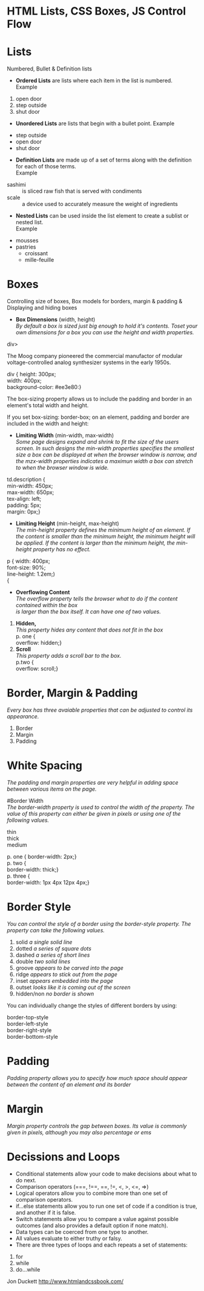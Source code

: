 # HTML Lists, CSS Boxes, JS Control Flow  

# Lists  
  Numbered, Bullet & Definition lists  
  
  - <b>Ordered Lists</b> are lists where each item in the list is numbered.  
  Example 
  <ol>  
    <li>open door</li>  
    <li>step outside</li>  
    <li>shut door</li>  
  </ol>  
  
  - <b>Unordered Lists</b> are lists that begin with a bullet point.
  Example  
  <ul>
    <li>step outside</li>
    <li>open door</li>
    <li>shut door</li>
  </ul>
  
  - <b>Definition Lists</b> are made up of a set of terms along with the definition
  for each of those terms.      
  Example  
  <dl>
    <dt>sashimi</dt>
    <dd>is sliced raw fish that is served with condiments</dd>  
    <dt>scale</dt>  
    <dd>a device used to accurately measure the weight of ingredients</dd>  
  </dl>  
  
  - <b>Nested Lists</b> can be used inside the list element to create a sublist
  or nested list.    
   Example    
  <ul>
    <li>mousses</li>
    <li>pastries  
      <ul>  
        <li>croissant</li>  
        <li>mille-feuille</li>  
      </ul>  
    </li>  
  </ul>  
  
# Boxes  
Controlling size of boxes, Box models for borders, margin & padding & 
Displaying and hiding boxes  

- <b>Box Dimensions</b> (width, height)  
_By default a box is sized just big enough to hold it's contents. Toset your own dimensions 
for a box you can use the height and width properties._

div>    
  <p>The Moog company pioneered the commercial manufactor of modular voltage-controlled analog
    synthesizer systems in the early 1950s.</p>
</div>  

div {
    height: 300px;  
    width: 400px;  
    background-color: #ee3e80:}

The box-sizing property allows us to include the padding and border in an element's total width and height.

If you set box-sizing: border-box; on an element, padding and border are included in the width and height:

- <b>Limiting Width</b> (min-width, max-width)  
*Some page designs expand and shrink to fit the size of the users screen. In such designs the min-width
properties specifies the smallest size a box can be displayed at when the browser window is narrow, and 
the mzx-width properties indicates a maximun width a box can stretch to when the browser window is wide.*  

td.description {  
    min-width: 450px;  
    max-width: 650px;  
    tex-align: left;  
    padding: 5px;  
    margin: 0px;}    
   
 - <b>Limiting Height</b> (min-height, max-height)  
 *The min-height property defines the minimum height of an element.
If the content is smaller than the minimum height, the minimum height will be applied.
If the content is larger than the minimum height, the min-height property has no effect.*  

p {
  width: 400px;  
  font-size: 90%;  
  line-height: 1.2em;)  
  {

- <b>Overflowing Content</b>  
*The overflow property tells the browser what to do if the content contained within the box  
is larger than the box itself. It can have one of two values.*  

1. <b>Hidden,</b>    
  *This property hides any content that does not fit in the box*  
  p. one {  
    overflow: hidden;}  
2. <b>Scroll</b>    
  *This property adds a scroll bar to the box.*  
  p.two {  
    overflow: scroll;}  
  
# Border, Margin & Padding  
*Every box has three avaiable properties that can be adjusted to control its appearance.*  

1. Border  
2. Margin  
3. Padding  

# White Spacing  
*The padding and margin properties are very helpful in adding space between various items on the page.*  

#Border Width  
*The border-width property is used to control the width of the property. The value of this property can either
be given in pixels or using one of the following values.*  

thin  
thick  
medium  

p. one {
  border-width: 2px;}  
p. two {  
  border-width: thick;}  
p. three {  
  border-width: 1px 4px 12px 4px;}  
  
# Border Style  
*You can control the style of a border using the border-style property. The property can take the
following values.*  

1. solid   *a single solid line*
2. dotted  *a series of square dots*
3. dashed  *a series of short lines*  
4. double  *two solid lines*  
5. groove  *appears to be carved into the page*  
6. ridge   *appears to stick out from the page*  
7. inset   *appears embedded into the page*  
8. outset  *looks like it is coming out of the screen*  
9. hidden/non  *no border is shown*    

You can individually change the styles of different borders by using:  

border-top-style  
border-left-style  
border-right-style  
border-bottom-style  
 
# Padding    
 *Padding property allows you to specify how much space should appear between the content of an element and 
 its border*  

# Margin  
*Margin property controls the gap between boxes. Its value is commonly given in pixels, although you may also
percentage or ems*  

# Decissions and Loops  

- Conditional statements allow your code to make decisions about what to do next.  
- Comparison operators (===, !==, ==, !=, <, >, <=, =>)  
- Logical operators allow you to combine more than one set of comparison operators.  
- if...else statements allow you to run one set of code if a condition is true, and another if it is false.  
- Switch statements allow you to compare a value against possible outcomes (and also provides a default option
if none match).  
- Data types can be coerced from one type to another.  
- All values evaluate to either truthy or falsy.  
- There are three types of loops and each repeats a set of statements:  
1. for  
2. while  
3. do...while  

Jon Duckett http://www.htmlandcssbook.com/  
    
    
         




